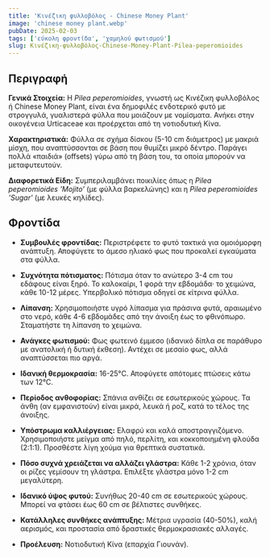 ```yaml
---
title: 'Κινέζικη φυλλοβόλος - Chinese Money Plant'
image: 'chinese money plant.webp'
pubDate: 2025-02-03
tags: ['εύκολη φροντίδα', 'χαμηλού φωτισμού']
slug: Κινέζικη-φυλλοβόλος-Chinese-Money-Plant-Pilea-peperomioides
---
```


**Περιγραφή**
----------------
**Γενικά Στοιχεία:** Η *Pilea peperomioides*, γνωστή ως Κινέζικη φυλλοβόλος ή Chinese Money Plant, είναι ένα δημοφιλές ενδοτερικό φυτό με στρογγυλά, γυαλιστερά φύλλα που μοιάζουν με νομίσματα. Ανήκει στην οικογένεια Urticaceae και προέρχεται από τη νοτιοδυτική Κίνα.

**Χαρακτηριστικά:** Φύλλα σε σχήμα δίσκου (5-10 cm διάμετρος) με μακριά μίσχη, που αναπτύσσονται σε βάση που θυμίζει μικρό δέντρο. Παράγει πολλά «παιδιά» (offsets) γύρω από τη βάση του, τα οποία μπορούν να μεταφυτευτούν.

**Διαφορετικά Είδη:** Συμπεριλαμβάνει ποικιλίες όπως η *Pilea peperomioides 'Mojito'* (με φύλλα βαρκελώνης) και η *Pilea peperomioides 'Sugar'* (με λευκές κηλίδες).


**Φροντίδα**
--------------

* **Συμβουλές φροντίδας:** Περιστρέφετε το φυτό τακτικά για ομοιόμορφη ανάπτυξη. Αποφύγετε το άμεσο ηλιακό φως που προκαλεί εγκαύματα στα φύλλα.

* **Συχνότητα πότισματος:** Πότισμα όταν το ανώτερο 3-4 cm του εδάφους είναι ξηρό. Το καλοκαίρι, 1 φορά την εβδομάδα· το χειμώνα, κάθε 10-12 μέρες. Υπερβολικό πότισμα οδηγεί σε κίτρινα φύλλα.

* **Λίπανση:** Χρησιμοποιήστε υγρό λίπασμα για πράσινα φυτά, αραιωμένο στο νερό, κάθε 4-6 εβδομάδες από την άνοιξη έως το φθινόπωρο. Σταματήστε τη λίπανση το χειμώνα.

* **Ανάγκες φωτισμού:** Φως φωτεινό έμμεσο (ιδανικό δίπλα σε παράθυρο με ανατολική ή δυτική έκθεση). Αντέχει σε μεσαίο φως, αλλά αναπτύσσεται πιο αργά.

* **Ιδανική θερμοκρασία:** 16-25°C. Αποφύγετε απότομες πτώσεις κάτω των 12°C.

* **Περίοδος ανθοφορίας:** Σπάνια ανθίζει σε εσωτερικούς χώρους. Τα άνθη (αν εμφανιστούν) είναι μικρά, λευκά ή ροζ, κατά το τέλος της άνοιξης.

* **Υπόστρωμα καλλιέργειας:** Ελαφρύ και καλά αποστραγγιζόμενο. Χρησιμοποιήστε μείγμα από πηλό, περλίτη, και κοκκοποιημένη φλούδα (2:1:1). Προσθέστε λίγη χούμα για θρεπτικά συστατικά.

* **Πόσο συχνά χρειάζεται να αλλάζει γλάστρα:** Κάθε 1-2 χρόνια, όταν οι ρίζες γεμίσουν τη γλάστρα. Επιλέξτε γλάστρα μόνο 1-2 cm μεγαλύτερη.

* **Ιδανικό ύψος φυτού:** Συνήθως 20-40 cm σε εσωτερικούς χώρους. Μπορεί να φτάσει έως 60 cm σε βέλτιστες συνθήκες.

* **Κατάλληλες συνθήκες ανάπτυξης:** Μέτρια υγρασία (40-50%), καλή αερισμός, και προστασία από δραστικές θερμοκρασιακές αλλαγές.

* **Προέλευση:** Νοτιοδυτική Κίνα (επαρχία Γιουνάν).
```